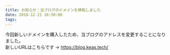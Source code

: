```yaml
---
title: お知らせ：当ブログのドメインを移転しました
date: 2018-12-21 16:50:00
tags:
---
```

今回新しいドメインを購入したため、当ブログのアドレスを変更することになりました。   
新しいURLはこちらです → https://blog.keas.tech/
